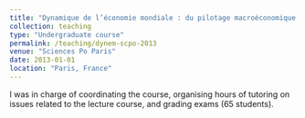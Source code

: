 ```yaml
---
title: "Dynamique de l’économie mondiale : du pilotage macroéconomique aux réformes structurel"
collection: teaching
type: "Undergraduate course"
permalink: /teaching/dynem-scpo-2013
venue: "Sciences Po Paris"
date: 2013-01-01
location: "Paris, France"
---
```



I was in charge of coordinating the course, organising hours of tutoring on issues related to the lecture course, and grading exams (65 students).

